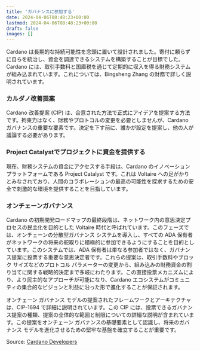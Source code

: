 ```yaml
---
title: 'ガバナンスに参加する'
date: 2024-04-06T08:48:23+00:00
lastmod: 2024-04-06T08:48:23+00:00
draft: false
images: []
---
```


Cardano は長期的な持続可能性を念頭に置いて設計されました。寄付に頼らずに自らを統治し、資金を調達できるシステムを構築することが目標でした。Cardano には、取引手数料と国庫税を通じて定期的に収入を得る財務システムが組み込まれています。これについては、Bingsheng Zhang の財務で詳しく説明されています。

### カルダノ改善提案

Cardano 改善提案 (CIP) は、合意された方法で正式にアイデアを提案する方法です。拘束力はなく、財務やプロトコルの変更を必要としませんが、Cardano ガバナンスの重要な要素です。決定を下す前に、誰かが設定を提案し、他の人が議論する必要があります。

### Project Catalystでプロジェクトに資金を提供する

現在、財務システムの資金にアクセスする手段は、Cardano のイノベーション プラットフォームである Project Catalyst です。これは Voltaire への足がかりとみなされており、人間のコラボレーションの最高の可能性を探求するための安全で刺激的な環境を提供することを目指しています。

### オンチェーンガバナンス

Cardano の初期開発ロードマップの最終段階は、ネットワーク内の意思決定プロセスの民主化を目的とした Voltaire 時代と呼ばれています。このフェーズでは、オンチェーンの分散型ガバナンス システムを導入し、すべての ADA 保有者がネットワークの将来の舵取りに積極的に参加できるようにすることを目的としています。このシステムでは、ADA 保有者は単なる参加者ではなく、ガバナンス提案に投票する重要な意思決定者です。これらの提案は、取引手数料やブロック サイズなどのプロトコル パラメーターの変更から、組み込みの財務資金の割り当てに関する戦略的決定まで多岐にわたります。この直接投票メカニズムにより、より民主的なアプローチが可能になり、Cardano エコシステムがコミュニティの集合的なビジョンと利益に沿った形で進化することが保証されます。

オンチェーン ガバナンス モデルの提案されたフレームワークとアーキテクチャは、CIP-1694 で詳細に説明されています。この CIP には、投票できるガバナンス提案の種類、提案の全体的な範囲と制限についての詳細な説明が含まれています。この提案をオンチェーン ガバナンスの基礎要素として認識し、将来のガバナンス モデルを進化させるための堅牢な基盤を確立することが重要です。

Source: [Cardano Developers](https://developers.cardano.org/docs/governance/)
